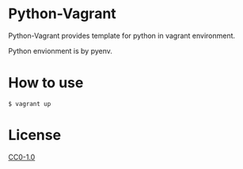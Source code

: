 # Python-Vagrant

Python-Vagrant provides template for python in vagrant environment.

Python envionment is by pyenv.

# How to use

```
$ vagrant up
```

# License

[CC0-1.0](https://github.com/yassu/python-vagrant/blob/master/LICENSE)
